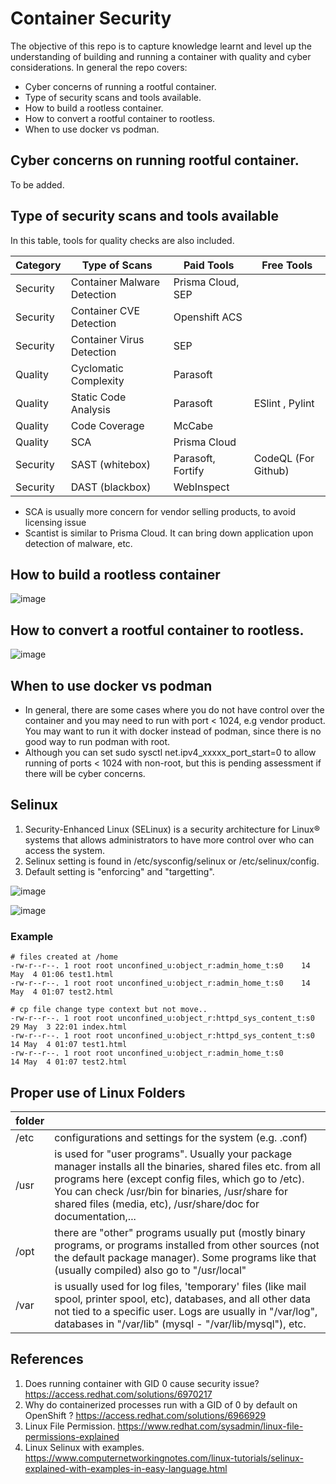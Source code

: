 # Container Security
The objective of this repo is to capture knowledge learnt and level up the understanding of building and running a container with quality and cyber considerations. In general the repo covers:
- Cyber concerns of running a rootful container.
- Type of security scans and tools available. 
- How to build a rootless container.
- How to convert a rootful container to rootless.
- When to use docker vs podman.

## Cyber concerns on running rootful container.
To be added.
     
## Type of security scans and tools available
In this table, tools for quality checks are also included. 
   
| Category          |  Type of Scans               | Paid Tools                   | Free Tools                  |
| ----------------- | ---------------------------- | ---------------------------- | --------------------------- |
| Security          | Container Malware Detection  | Prisma Cloud, SEP            |                             |
| Security          | Container CVE Detection      | Openshift ACS                |                             |
| Security          | Container Virus Detection    | SEP                          |                             |
| Quality           | Cyclomatic Complexity        | Parasoft                     |                             |
| Quality           | Static Code Analysis         | Parasoft                     | ESlint , Pylint             |
| Quality           | Code Coverage                | McCabe                       |                             |
| Quality           | SCA                          | Prisma Cloud                 |                             |
| Security          | SAST (whitebox)              | Parasoft, Fortify            | CodeQL (For Github)         |
| Security          | DAST (blackbox)              | WebInspect                   |                             |

- SCA is usually more concern for vendor selling products, to avoid licensing issue
- Scantist is similar to Prisma Cloud. It can bring down application upon detection of malware, etc.

## How to build a rootless container
![image](https://github.com/okyspace/container-security/assets/55354225/d21bf8cb-a227-4fed-bc9c-9c37102f46c9)

## How to convert a rootful container to rootless.
![image](https://github.com/okyspace/container-security/assets/55354225/1160bd4b-fce3-43c9-993a-44b6ec07f911)

## When to use docker vs podman
- In general, there are some cases where you do not have control over the container and you may need to run with port < 1024, e.g vendor product. You may want to run it with docker instead of podman, since there is no good way to run podman with root.
- Although you can set sudo sysctl net.ipv4_xxxxx_port_start=0 to allow running of ports < 1024 with non-root, but this is pending assessment if there will be cyber concerns.

## Selinux
1. Security-Enhanced Linux (SELinux) is a security architecture for Linux® systems that allows administrators to have more control over who can access the system.
2. Selinux setting is found in /etc/sysconfig/selinux or /etc/selinux/config.
3. Default setting is "enforcing" and "targetting".

![image](https://github.com/okyspace/container-security/assets/55354225/eed802eb-b3b0-4533-b4fb-953e2b478fa9)


![image](https://github.com/okyspace/container-security/assets/55354225/eb02f460-73d2-4ff4-8187-99a5c73bf9e6)


### Example
```
# files created at /home
-rw-r--r--. 1 root root unconfined_u:object_r:admin_home_t:s0    14 May  4 01:06 test1.html
-rw-r--r--. 1 root root unconfined_u:object_r:admin_home_t:s0    14 May  4 01:07 test2.html
```

```
# cp file change type context but not move.. 
-rw-r--r--. 1 root root unconfined_u:object_r:httpd_sys_content_t:s0 29 May  3 22:01 index.html
-rw-r--r--. 1 root root unconfined_u:object_r:httpd_sys_content_t:s0 14 May  4 01:07 test1.html
-rw-r--r--. 1 root root unconfined_u:object_r:admin_home_t:s0        14 May  4 01:07 test2.html
```

## Proper use of Linux Folders
| folder     |                                                             |
| -          | -                                                           |
| /etc       | configurations and settings for the system (e.g. .conf)     |
| /usr       | is used for "user programs". Usually your package manager installs all the binaries, shared files etc. from all programs here (except config files, which go to /etc). You can check /usr/bin for binaries, /usr/share for shared files (media, etc), /usr/share/doc for documentation,...     |
| /opt       | there are "other" programs usually put (mostly binary programs, or programs installed from other sources (not the default package manager). Some programs like that (usually compiled) also go to "/usr/local"    |
| /var       | is usually used for log files, 'temporary' files (like mail spool, printer spool, etc), databases, and all other data not tied to a specific user. Logs are usually in "/var/log", databases in "/var/lib" (mysql - "/var/lib/mysql"), etc.    |


## References
1. Does running container with GID 0 cause security issue?
https://access.redhat.com/solutions/6970217
2. Why do containerized processes run with a GID of 0 by default on OpenShift ?
https://access.redhat.com/solutions/6966929
3. Linux File Permission. https://www.redhat.com/sysadmin/linux-file-permissions-explained
4. Linux Selinux with examples. https://www.computernetworkingnotes.com/linux-tutorials/selinux-explained-with-examples-in-easy-language.html
